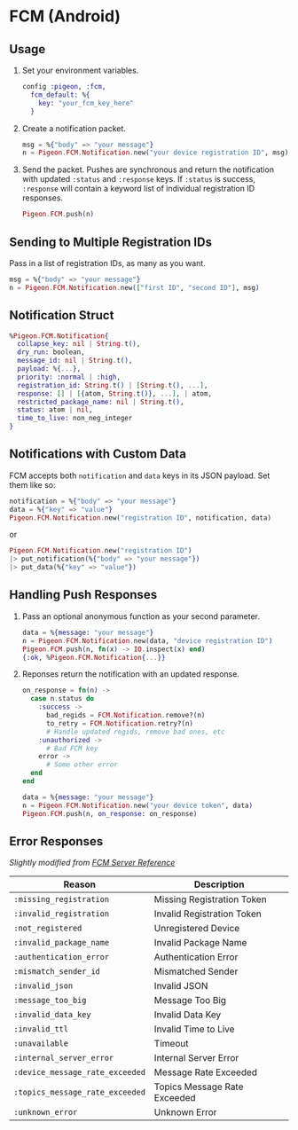 # FCM (Android)

## Usage

1. Set your environment variables.

    ```elixir
    config :pigeon, :fcm,
      fcm_default: %{
        key: "your_fcm_key_here"
      }
    ```

2. Create a notification packet. 

    ```elixir
    msg = %{"body" => "your message"}
    n = Pigeon.FCM.Notification.new("your device registration ID", msg)
    ```
 
3. Send the packet. Pushes are synchronous and return the notification with
   updated `:status` and `:response` keys. If `:status` is success, `:response`
   will contain a keyword list of individual registration ID responses.

    ```elixir
    Pigeon.FCM.push(n)
    ```

## Sending to Multiple Registration IDs

Pass in a list of registration IDs, as many as you want.

  ```elixir
  msg = %{"body" => "your message"}
  n = Pigeon.FCM.Notification.new(["first ID", "second ID"], msg)
  ```

## Notification Struct

  ```elixir
  %Pigeon.FCM.Notification{
    collapse_key: nil | String.t(),
    dry_run: boolean,
    message_id: nil | String.t(),
    payload: %{...},
    priority: :normal | :high,
    registration_id: String.t() | [String.t(), ...],
    response: [] | [{atom, String.t()}, ...], | atom,
    restricted_package_name: nil | String.t(),
    status: atom | nil,
    time_to_live: non_neg_integer
  }
  ```

## Notifications with Custom Data

FCM accepts both `notification` and `data` keys in its JSON payload. Set them like so:

  ```elixir
  notification = %{"body" => "your message"}
  data = %{"key" => "value"}
  Pigeon.FCM.Notification.new("registration ID", notification, data)
  ```

or

  ```elixir
  Pigeon.FCM.Notification.new("registration ID")
  |> put_notification(%{"body" => "your message"})
  |> put_data(%{"key" => "value"})
  ```
 
## Handling Push Responses

1. Pass an optional anonymous function as your second parameter.

    ```elixir
    data = %{message: "your message"}
    n = Pigeon.FCM.Notification.new(data, "device registration ID")
    Pigeon.FCM.push(n, fn(x) -> IO.inspect(x) end)
    {:ok, %Pigeon.FCM.Notification{...}}
    ```

2. Reponses return the notification with an updated response.

    ```elixir
    on_response = fn(n) ->
      case n.status do
        :success ->
          bad_regids = FCM.Notification.remove?(n)
          to_retry = FCM.Notification.retry?(n)
          # Handle updated regids, remove bad ones, etc
        :unauthorized ->
          # Bad FCM key
        error ->
          # Some other error
      end
    end
    
    data = %{message: "your message"}
    n = Pigeon.FCM.Notification.new("your device token", data)
    Pigeon.FCM.push(n, on_response: on_response)
    ```

## Error Responses

*Slightly modified from [FCM Server Reference](https://firebase.google.com/docs/cloud-messaging/http-server-ref#error-codes)*

|Reason                           |Description                  |
|---------------------------------|-----------------------------|
|`:missing_registration`          |Missing Registration Token   |
|`:invalid_registration`          |Invalid Registration Token   |
|`:not_registered`                |Unregistered Device          |
|`:invalid_package_name`          |Invalid Package Name         |
|`:authentication_error`          |Authentication Error         |
|`:mismatch_sender_id`            |Mismatched Sender            |
|`:invalid_json`                  |Invalid JSON                 |
|`:message_too_big`               |Message Too Big              |
|`:invalid_data_key`              |Invalid Data Key             |
|`:invalid_ttl`                   |Invalid Time to Live         |
|`:unavailable`                   |Timeout                      |
|`:internal_server_error`         |Internal Server Error        |
|`:device_message_rate_exceeded`  |Message Rate Exceeded        |
|`:topics_message_rate_exceeded`  |Topics Message Rate Exceeded |
|`:unknown_error`                 |Unknown Error                |
